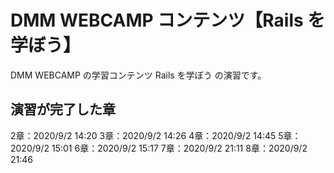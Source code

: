 # DMM WEBCAMP コンテンツ【Rails を学ぼう】

DMM WEBCAMP の学習コンテンツ Rails を学ぼう の演習です。


## 演習が完了した章

2章：2020/9/2 14:20
3章：2020/9/2 14:26
4章：2020/9/2 14:45
5章：2020/9/2 15:01
6章：2020/9/2 15:17
7章：2020/9/2 21:11
8章：2020/9/2 21:46